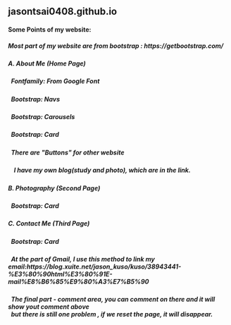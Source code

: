 <h2>jasontsai0408.github.io</h2>
<h4>Some Points of my website:</h4>
<h5>Most part of my website are from bootstrap : https://getbootstrap.com/</h5>
<h5>A. About Me (Home Page)</h5>
<h5>&nbsp;&nbsp;Fontfamily: From Google Font</h5>
<h5>&nbsp;&nbsp;Bootstrap: Navs</h5>
<h5>&nbsp;&nbsp;Bootstrap: Carousels</h5>
<h5>&nbsp;&nbsp;Bootstrap: Card</h5>
<h5>&nbsp;&nbsp;There are "Buttons" for other website</h5>
<h5>&nbsp;&nbsp;&nbsp;&nbsp;I have my own blog(study and photo), which are in the link.</h5>
<h5>B. Photography (Second Page)</h5>
<h5>&nbsp;&nbsp;Bootstrap: Card</h5>
<h5>C. Contact Me (Third Page)</h5>
<h5>&nbsp;&nbsp;Bootstrap: Card</h5>
<h5>&nbsp;&nbsp;At the part of Gmail, I use this method to link my email:https://blog.xuite.net/jason_kuso/kuso/38943441-%E3%80%90html%E3%80%91E-mail%E8%B6%85%E9%80%A3%E7%B5%90</h5>
<h5>&nbsp;&nbsp;The final part - comment area, you can comment on there and it will show yout comment above<br>&nbsp;&nbsp;but there is still one problem , if we reset the page, it will disappear.</h5>

